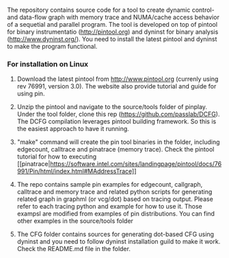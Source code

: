 The repository contains source code for a tool to create dynamic control- and 
data-flow graph with memory trace and NUMA/cache access behavior of a sequetial
and parallel program. The tool is developed on top of pintool for binary 
instrumentatio (http://pintool.org) and dyninst for binary analysis (http://www.dyninst.org/). 
You need to install the latest pintool and dyninst to make the program functional. 

### For installation on Linux

1. Download the latest pintool from http://www.pintool.org (currenly using rev 76991, version 3.0). 
The website also provide tutorial and guide for using pin.

1. Unzip the pintool and navigate to the source/tools folder of pinplay. Under the tool folder, 
clone this rep (https://github.com/passlab/DCFG). The DCFG compilation leverages pintool building framework.
So this is the easiest approach to have it running.

1. "make" command will create the pin tool binaries in the folder, including edgecount, calltrace and 
pinatrace (memory trace). Check the pintool tutorial for how to executing 
[[pinatrace|https://software.intel.com/sites/landingpage/pintool/docs/76991/Pin/html/index.html#MAddressTrace]] 

1. The repo contains sample pin examples for edgecount, callgraph, calltrace and memory trace and 
related python scripts for generating related graph in graphml (or vcg/dot) based on tracing output. 
Please refer to each tracing python and example for how to use it. Those exampsl are modified from 
examples of pin distributions. You can find other examples in the source/tools folder

1. The CFG folder contains sources for generating dot-based CFG using dyninst and you need to follow
dyninst installation guild to make it work. Check the README.md file in the folder.
